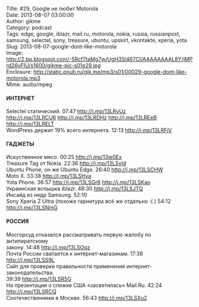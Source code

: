 Title: #29, Google не любит Motorola  
Date: 2013-08-07 03:00:00  
Author: gikme  
Category: podcast  
Tags: edge, google, iblazr, mail.ru, motorola, nokia, russia, russianpost, samsung, selectel, sony, treasure, ubuntu, upskirt, vkontakte, xperia, yota  
Slug: 2013-08-07-google-dont-like-motorola  
Image: http://2.bp.blogspot.com/-5Rcf7taMg7w/UgH3Sl467CI/AAAAAAAAL8Y/jMPrd26vFIU/s1600/gikme-pic-s01e29.jpg  
Enclosure: http://static.qnub.ru/gik.me/mp3/s01/00029-google-dont-like-motorola.mp3  
Mime: audio/mpeg

#### ИНТЕРНЕТ

Selectel статический. 07:47 <http://j.mp/13LRyUz>  
<http://j.mp/13LRCU6> <http://j.mp/13LRDHz> <http://j.mp/13LREeB>  
<http://j.mp/13LRELT>  
WordPress держит 19% всего интернета. 12:13 <http://j.mp/13LRFiV>

#### ГАДЖЕТЫ

Искуственное мясо. 00:25 <http://j.mp/13je0Ex>  
Treasure Tag от Nokia. 22:36 <http://j.mp/13LSyId>  
Ubuntu Phone, он же Ubuntu Edge. 26:40 <http://j.mp/13LSCHW>  
Moto X. 33:38 <http://j.mp/13LSHva>  
Yota Phone. 36:57 <http://j.mp/13LSGr6> <http://j.mp/13LSKao>  
Украинская вспышка iblazr. 48:30 <http://j.mp/13LSJTQ>  
Инсайд из недр Samsung. 52:10  
Sony Xperia Z Ultra (похоже гарнитура всё же отдельно :( ) 54:12  
<http://j.mp/13LSNmG>

#### РОССИЯ

Мосгорсуд отказался рассматривать первую жалобу по антипиратскому  
закону. 14:48 <http://j.mp/13LSOqz>  
Почта России сватается к интернет-магазинам. 17:38  
<http://j.mp/13LSS9L>  
Сайт для проверки правильности применения интернет-законодательства.  
39:39 <http://j.mp/13LSR5G>  
На презентации о слежке США «засветилась» Mail.Ru. 42:24  
<http://j.mp/13LSRCQ>  
Соотечественники в Москве. 56:43 <http://j.mp/13LSXu2>

